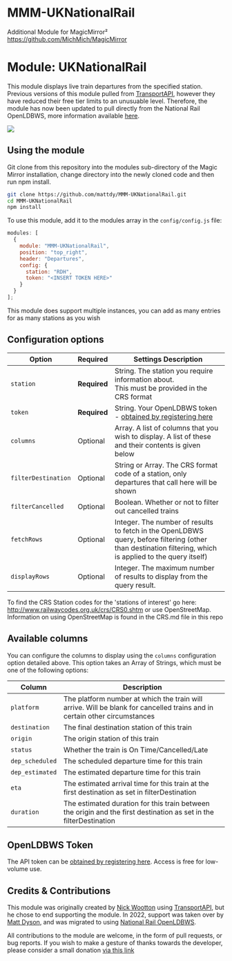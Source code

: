 # MMM-UKNationalRail

Additional Module for MagicMirror² https://github.com/MichMich/MagicMirror

# Module: UKNationalRail

This module displays live train departures from the specified station. Previous versions of this module pulled from [TransportAPI](http://transportapi.com/), however they have reduced their free tier limits to an unusuable level. Therefore, the module has now been updated to pull directly from the National Rail OpenLDBWS, more information available [here](https://wiki.openraildata.com/index.php?title=Main_Page).

![](./images/Current_version.png)

## Using the module

Git clone from this repository into the modules sub-directory of the Magic Mirror installation, change directory into the newly cloned code and then run npm install.

```bash
git clone https://github.com/mattdy/MMM-UKNationalRail.git
cd MMM-UKNationalRail
npm install
```

To use this module, add it to the modules array in the `config/config.js` file:

```javascript
modules: [
  {
    module: "MMM-UKNationalRail",
    position: "top_right",
    header: "Departures",
    config: {
      station: "RDH",
      token: "<INSERT TOKEN HERE>"
    }
  }
];
```

This module does support multiple instances, you can add as many entries for as many stations as you wish

## Configuration options

| Option              | Required     | Settings Description                                                                                                                                      |
| ------------------- | ------------ | --------------------------------------------------------------------------------------------------------------------------------------------------------- |
| `station`           | **Required** | String. The station you require information about. <br />This must be provided in the CRS format                                                          |
| `token`             | **Required** | String. Your OpenLDBWS token - [obtained by registering here](http://realtime.nationalrail.co.uk/OpenLDBWSRegistration)                                   |
| `columns`           | Optional     | Array. A list of columns that you wish to display. A list of these and their contents is given below                                                      |
| `filterDestination` | Optional     | String or Array. The CRS format code of a station, only departures that call here will be shown                                                           |
| `filterCancelled`   | Optional     | Boolean. Whether or not to filter out cancelled trains                                                                                                    |
| `fetchRows`         | Optional     | Integer. The number of results to fetch in the OpenLDBWS query, before filtering (other than destination filtering, which is applied to the query itself) |
| `displayRows`       | Optional     | Integer. The maximum number of results to display from the query result.                                                                                  |

To find the CRS Station codes for the 'stations of interest' go here: http://www.railwaycodes.org.uk/crs/CRS0.shtm or use OpenStreetMap. Information on using OpenStreetMap is found in the CRS.md file in this repo

## Available columns

You can configure the columns to display using the `columns` configuration option detailed above. This option takes an Array of Strings, which must be one of the following options:

| Column          | Description                                                                                                               |
| --------------- | ------------------------------------------------------------------------------------------------------------------------- |
| `platform`      | The platform number at which the train will arrive. Will be blank for cancelled trains and in certain other circumstances |
| `destination`   | The final destination station of this train                                                                               |
| `origin`        | The origin station of this train                                                                                          |
| `status`        | Whether the train is On Time/Cancelled/Late                                                                               |
| `dep_scheduled` | The scheduled departure time for this train                                                                               |
| `dep_estimated` | The estimated departure time for this train                                                                               |
| `eta`           | The estimated arrival time for this train at the first destination as set in filterDestination                            |
| `duration`      | The estimated duration for this train between the origin and the first destination as set in the filterDestination        |

## OpenLDBWS Token

The API token can be [obtained by registering here](http://realtime.nationalrail.co.uk/OpenLDBWSRegistration). Access is free for low-volume use.

## Credits & Contributions

This module was originally created by [Nick Wootton](https://github.com/nwootton/MMM-UKNationalRail) using [TransportAPI](http://transportapi.com/), but he chose to end supporting the module. In 2022, support was taken over by [Matt Dyson](https://github.com/mattdy/MMM-UKNationalRail), and was migrated to using [National Rail OpenLDBWS](http://realtime.nationalrail.co.uk/OpenLDBWSRegistration).

All contributions to the module are welcome, in the form of pull requests, or bug reports. If you wish to make a gesture of thanks towards the developer, please consider a small donation [via this link](http://paypal.me/mattdy90)
